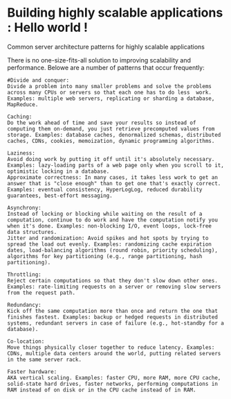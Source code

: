 # Building highly scalable applications : Hello world !


Common server architecture patterns for highly scalable applications

There is no one-size-fits-all solution to improving scalability and performance. 
Belowe are a number of patterns that occur frequently:

    #Divide and conquer: 
    Divide a problem into many smaller problems and solve the problems across many CPUs or servers so that each one has to do less  work. Examples: multiple web servers, replicating or sharding a database, MapReduce.
    
    Caching: 
    Do the work ahead of time and save your results so instead of computing them on-demand, you just retrieve precomputed values from storage. Examples: database caches, denormalized schemas, distributed caches, CDNs, cookies, memoization, dynamic programming algorithms.
    
    Laziness: 
    Avoid doing work by putting it off until it's absolutely necessary. Examples: lazy-loading parts of a web page only when you scroll to it, optimistic locking in a database.
    Approximate correctness: In many cases, it takes less work to get an answer that is "close enough" than to get one that's exactly correct. Examples: eventual consistency, HyperLogLog, reduced durability guarantees, best-effort messaging.
    
    Asynchrony:
    Instead of locking or blocking while waiting on the result of a computation, continue to do work and have the computation notify you when it's done. Examples: non-blocking I/O, event loops, lock-free data structures.
    Jitter and randomization: Avoid spikes and hot spots by trying to spread the load out evenly. Examples: randomizing cache expiration dates, load-balancing algorithms (round robin, priority scheduling), algorithms for key partitioning (e.g., range partitioning, hash partitioning).
    
    Throttling: 
    Reject certain computations so that they don't slow down other ones. Examples: rate-limiting requests on a server or removing slow servers from the request path.
    
    Redundancy: 
    Kick off the same computation more than once and return the one that finishes fastest. Examples: backup or hedged requests in distributed systems, redundant servers in case of failure (e.g., hot-standby for a database).
    
    Co-location: 
    Move things physically closer together to reduce latency. Examples: CDNs, multiple data centers around the world, putting related servers in the same server rack.
    
    Faster hardware: 
    AKA vertical scaling. Examples: faster CPU, more RAM, more CPU cache, solid-state hard drives, faster networks, performing computations in RAM instead of on disk or in the CPU cache instead of in RAM.
    
